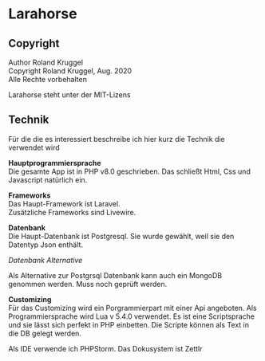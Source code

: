 # Larahorse 

## Copyright

Author Roland Kruggel   
Copyright Roland Kruggel, Aug. 2020   
Alle Rechte vorbehalten

Larahorse steht unter der MIT-Lizens


## Technik

Für die die es interessiert beschreibe ich hier kurz die Technik die 
verwendet wird

**Hauptprogrammiersprache**   
Die gesamte App ist in PHP v8.0 geschrieben. Das schließt Html, Css und Javascript natürlich ein.

**Frameworks**  
Das Haupt-Framework ist Laravel.  
Zusätzliche Frameworks sind Livewire.

**Datenbank**  
Die Haupt-Datenbank ist Postgresql. Sie wurde gewählt, weil sie den Datentyp Json enthält.

*Datenbank Alternative*

Als Alternative zur Postgrsql Datenbank kann auch ein MongoDB genommen werden. Muss noch geprüft werden.

**Customizing**  
Für das Customizing wird ein Porgrammierpart mit einer Api angeboten. Als Programmiersprache wird Lua v 5.4.0 verwendet. Es ist eine Scriptsprache und sie lässt sich perfekt in PHP einbetten. Die Scripte können als Text in die DB gelegt werden.

Als IDE verwende ich PHPStorm.
Das Dokusystem ist Zettlr




